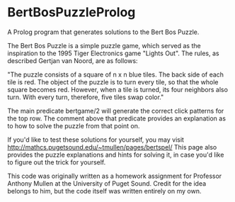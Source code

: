 # BertBosPuzzleProlog
A Prolog program that generates solutions to the Bert Bos Puzzle.

The Bert Bos Puzzle is a simple puzzle game, which served as the inspiration to the 1995 Tiger Electronics game "Lights Out". The rules, as described Gertjan van Noord, are as follows:

"The puzzle consists of a square of n x n blue tiles. The back side of each tile is red. The object of the puzzle is to turn every tile, so that the whole square becomes red.
However, when a tile is turned, its four neighbors also turn. With every turn, therefore, five tiles swap color."

The main predicate bertgame/2 will generate the correct click patterns for the top row. The comment above that predicate provides an explanation as to how to solve the puzzle from that point on.

If you'd like to test these solutions for yourself, you may visit http://mathcs.pugetsound.edu/~tmullen/pages/bertspel/
This page also provides the puzzle explanations and hints for solving it, in case you'd like to figure out the trick for yourself.

This code was originally written as a homework assignment for Professor Anthony Mullen at the University of Puget Sound. Credit for the idea belongs to him, but the code itself was written entirely on my own.
